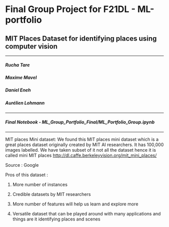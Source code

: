 # Final Group Project for F21DL - ML-portfolio
## MIT Places Dataset for identifying places using computer vision
---
##### Rucha Tare
##### Maxime Mavel
##### Daniel Eneh
##### Aurélien Lohmann
---
##### Final Notebook - ML_Group_Portfolio_Final/ML_Portfolio_Group.ipynb
---
MIT places Mini dataset: We found this MIT places mini dataset which is a great places dataset originally created by MIT AI researchers. It has 100,000 images labelled. We have taken subset of it not all the dataset hence it is called mini MIT places 
http://dl.caffe.berkeleyvision.org/mit_mini_places/

Source : Google

Pros of this dataset :

1. More number of instances

2. Credible datasets by MIT researchers

3. More number of features will help us learn and explore more

4. Versatile dataset that can be played around with many applications and things are it identifying places and scenes 


